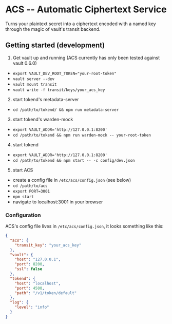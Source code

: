 # ACS -- Automatic Ciphertext Service
Turns your plaintext secret into a ciphertext encoded with a named key through the magic of vault's transit backend.

## Getting started (development)

1. Get vault up and running (ACS currently has only been tested against vault 0.6.0)
  * `export VAULT_DEV_ROOT_TOKEN="your-root-token"`
  * `vault server --dev`
  * `vault mount transit`
  * `vault write -f transit/keys/your_acs_key`
2. start tokend's metadata-server
  * `cd /path/to/tokend/ && npm run metadata-server`
3. start tokend's warden-mock
  * `export VAULT_ADDR='http://127.0.0.1:8200'`
  * `cd /path/to/tokend && npm run warden-mock -- your-root-token`
4. start tokend
  * `export VAULT_ADDR='http://127.0.0.1:8200'`
  * `cd /path/to/tokend && npm start -- -c config/dev.json`
5. start ACS
  * create a config file in `/etc/acs/config.json` (see below)
  * `cd /path/to/acs`
  * `export PORT=3001`
  * `npm start`
  * navigate to localhost:3001 in your browser

### Configuration

ACS's config file lives in `/etc/acs/config.json`, it looks something like this:

```json
{
  "acs": {
    "transit_key": "your_acs_key"
  },
  "vault": {
    "host": "127.0.0.1",
    "port": 8200,
    "ssl": false
  },
  "tokend": {
    "host": "localhost",
    "port": 4500,
    "path": "/v1/token/default"
  },
  "log": {
    "level": "info"
  }
}
```
